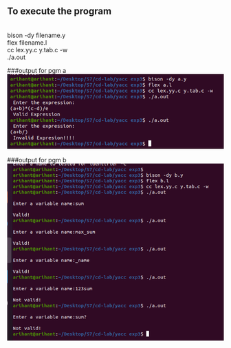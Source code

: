 ## To execute the program
<br>bison -dy filename.y
<br>flex filename.l
<br>cc lex.yy.c y.tab.c -w
<br>./a.out

###output for pgm a
<br>
![alt text](https://github.com/arihant-2310/S7_CD_LAB/blob/master/yacc%20exp3/output1.png?raw=true)

###output for pgm b
<br>
![alt text](https://github.com/arihant-2310/S7_CD_LAB/blob/master/yacc%20exp3/output2.png?raw=true)
